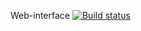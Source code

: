Web-interface
[![Build status](https://ci.appveyor.com/api/projects/status/fiw8t8fl2mbe423j/branch/master?svg=true)](https://ci.appveyor.com/project/AntonovaAnastasiya/web-interface/branch/master)